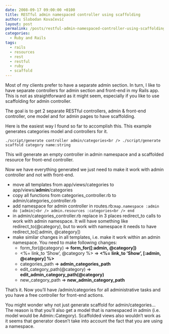 ```yaml
---
date: 2008-09-17 09:00:00 +0100
title: RESTful admin namespaced controller using scaffolding
author: Slobodan Kovačević
layout: post
permalink: /posts/restful-admin-namespaced-controller-using-scaffolding
categories:
  - Ruby and Rails
tags:
  - rails
  - resources
  - rest
  - restful
  - ruby
  - scaffold
---
```

Most of my clients prefer to have a separate admin section. In turn, I like to have separate controllers for admin section and front-end in my Rails app. This is not as straightforward as it might seem, especially if you like to use scaffolding for admin controller.

The goal is to get 2 separate RESTful controllers, admin & front-end controller, one model and for admin pages to have scaffolding.

Here is the easiest way I found so far to accomplish this. This example generates categories model and controllers for it.

`./script/generate controller admin/categories<br />
./script/generate scaffold category name:string`

This will generate an empty controller in admin namespace and a scaffolded resource for front-end controller.

Now we have everything generated we just need to make it work with admin controller and not with front-end.

*   move all templates from app/views/categories to app/views/**admin**/categories
*   copy all functions from categories\_controller.rb to admin/categories\_controller.rb
*   add namespace for admin controller in routes.rb:`map.namespace :admin do |admin|<br />
admin.resources :categories<br />
end`
*   in admin/categories\_controller.rb replace in 3 places redirect\_to calls to work with admin namespace. It will have something like redirect\_to(@category), but to work with namespace it needs to have redirect\_to([:admin, @category])
*   make similar changes in all templates, i.e. make it work within an admin namespace. You need to make following changes: 
    *   form_for(@category) => **form_for([:admin, @category])**
    *   <%= link_to &#8216;Show&#8217;, @category %> => **<%= link_to &#8216;Show&#8217;, [:admin, @category] %>**
    *   categories_path => **admin\_categories\_path**
    *   edit\_category\_path(@category) => **edit\_admin\_category_path(@category)**
    *   new\_category\_path => **new\_admin\_category_path**

That&#8217;s it. Now you&#8217;ll have /admin/categories for all administrative tasks and you have a free controller for front-end actions.

You might wonder why not just generate scaffold for admin/categories&#8230; The reason is that you&#8217;ll also get a model that is namespaced in admin (i.e. model would be Admin::Category). Scaffolded views also wouldn&#8217;t work as it seems that generator doesn&#8217;t take into account the fact that you are using a namespace.

